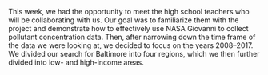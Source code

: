 This week, we had the opportunity to meet the high school teachers who will be collaborating with us. Our goal was to familiarize them with the project and demonstrate how to effectively use NASA Giovanni to collect pollutant concentration data. Then, after narrowing down the time frame of the data we were looking at, we decided to focus on the years 2008–2017. We divided our search for Baltimore into four regions, which we then further divided into low- and high-income areas.
